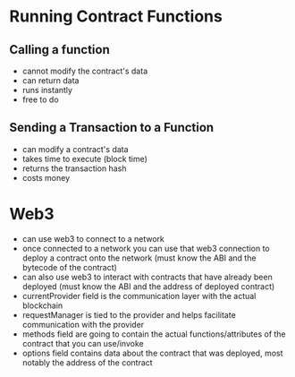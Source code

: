 # Running Contract Functions

## Calling a function
- cannot modify the contract's data
- can return data
- runs instantly
- free to do

## Sending a Transaction to a Function
- can modify a contract's data
- takes time to execute (block time)
- returns the transaction hash
- costs money

# Web3
- can use web3 to connect to a network
- once connected to a network you can use that web3 connection to deploy a contract onto the network (must know the ABI and the bytecode of the contract)
- can also use web3 to interact with contracts that have already been deployed (must know the ABI and the address of deployed contract)
- currentProvider field is the communication layer with the actual blockchain
- requestManager is tied to the provider and helps facilitate communication with the provider
- methods field are going to contain the actual functions/attributes of the contract that you can use/invoke
- options field contains data about the contract that was deployed, most notably the address of the contract